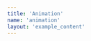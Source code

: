```yaml
---
title: 'Animation'
name: 'animation'
layout: 'example_content'
---
```


<div class="example-container"></div>

<script>
window.onload = function() {
    var container = document.getElementsByClassName('example-container')[0];
    var zr = zrender.init(container);

    var w = zr.getWidth();
    var h = zr.getHeight();

    var r = 30;
    var circle = new zrender.Circle({
        shape: {
            cx: r,
            cy: h / 2,
            r: r
        },
        style: {
            fill: 'transparent',
            stroke: '#FF6EBE'
        },
        silent: true
    });

    circle.animate('shape', true)
        .when(5000, {
            cx: w - r
        })
        .when(10000, {
            cx: r
        })
        .start();

    zr.add(circle);
};
</script>
